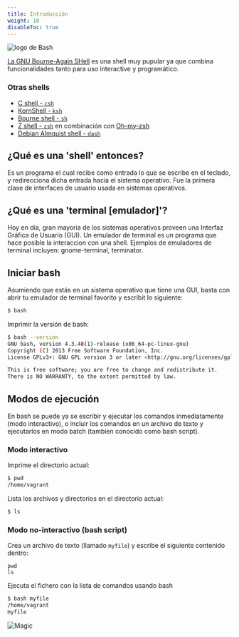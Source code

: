 ```yaml
---
title: Introducción
weight: 10
disableToc: true
---
```


![logo de Bash](/bash-notes/en/basics/1.introduction/images/bash-logo-web.png)

[La GNU Bourne-Again SHell](https://www.gnu.org/software/bash/) es una shell muy pupular ya que combina funcionalidades tanto para uso interactive y programático.

### Otras shells
* [C shell - `csh`](https://en.wikipedia.org/wiki/C_shell)
* [KornShell - `ksh`](https://en.wikipedia.org/wiki/KornShell)
* [Bourne shell - `sh`](https://en.wikipedia.org/wiki/Bourne_shell)
* [Z shell - `zsh`](https://en.wikipedia.org/wiki/Z_shell) en combinación con [Oh-my-zsh](https://ohmyz.sh/)
* [Debian Almquist shell - `dash`](https://en.wikipedia.org/wiki/Almquist_shell)


## ¿Qué es una 'shell' entonces?
Es un programa el cual recibe como entrada lo que se escribe en el teclado, y redirecciona dicha entrada hacia el sistema operativo. Fue la primera clase de interfaces de usuario usada en sistemas operativos.

## ¿Qué es una 'terminal [emulador]'?
Hoy en día, gran mayoria de los sistemas operativos proveen una Interfaz Gráfica de Usuario (GUI). Un emulador de terminal es un programa que hace posible la interaccion con una shell. Ejemplos de emuladores de terminal incluyen: gnome-terminal, terminator.

## Iniciar bash

Asumiendo que estás en un sistema operativo que tiene una GUI, basta con abrir tu emulador de terminal favorito y escribit lo siguiente:
```bash
$ bash
```

Imprimir la versión de bash:
```bash
$ bash --version
GNU bash, version 4.3.48(1)-release (x86_64-pc-linux-gnu)
Copyright (C) 2013 Free Software Foundation, Inc.
License GPLv3+: GNU GPL version 3 or later <http://gnu.org/licenses/gpl.html>

This is free software; you are free to change and redistribute it.
There is NO WARRANTY, to the extent permitted by law.
```

## Modos de ejecución

En bash se puede ya se  escribir y ejecutar los comandos inmediatamente (modo interactivo), o incluir los comandos en un archivo de texto y ejecutarlos en modo batch (tambien conocido como bash script).


### Modo interactivo

Imprime el directorio actual:
```bash
$ pwd
/home/vagrant
```
Lista los archivos y directorios en el directorio actual:
```bash
$ ls
```

### Modo no-interactivo (bash script)

Crea un archivo de texto (llamado `myfile`) y escribe el siguiente contenido dentro:
```
pwd
ls
```

Ejecuta el fichero con la lista de comandos usando bash
```bash
$ bash myfile 
/home/vagrant
myfile
```

![Magic](/bash-notes/en/basics/introduction/images/magic.gif?classes=shadow)
